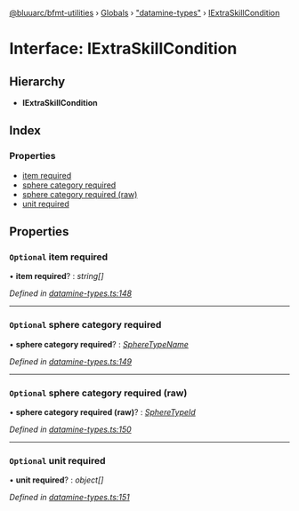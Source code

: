 [@bluuarc/bfmt-utilities](../README.md) › [Globals](../globals.md) › ["datamine-types"](../modules/_datamine_types_.md) › [IExtraSkillCondition](_datamine_types_.iextraskillcondition.md)

# Interface: IExtraSkillCondition

## Hierarchy

* **IExtraSkillCondition**

## Index

### Properties

* [item required](_datamine_types_.iextraskillcondition.md#optional-item-required)
* [sphere category required](_datamine_types_.iextraskillcondition.md#optional-sphere-category-required)
* [sphere category required (raw)](_datamine_types_.iextraskillcondition.md#optional-sphere-category-required-(raw))
* [unit required](_datamine_types_.iextraskillcondition.md#optional-unit-required)

## Properties

### `Optional` item required

• **item required**? : *string[]*

*Defined in [datamine-types.ts:148](https://github.com/BluuArc/bfmt-utilities/blob/caba68a/src/datamine-types.ts#L148)*

___

### `Optional` sphere category required

• **sphere category required**? : *[SphereTypeName](../enums/_datamine_types_.spheretypename.md)*

*Defined in [datamine-types.ts:149](https://github.com/BluuArc/bfmt-utilities/blob/caba68a/src/datamine-types.ts#L149)*

___

### `Optional` sphere category required (raw)

• **sphere category required (raw)**? : *[SphereTypeId](../enums/_datamine_types_.spheretypeid.md)*

*Defined in [datamine-types.ts:150](https://github.com/BluuArc/bfmt-utilities/blob/caba68a/src/datamine-types.ts#L150)*

___

### `Optional` unit required

• **unit required**? : *object[]*

*Defined in [datamine-types.ts:151](https://github.com/BluuArc/bfmt-utilities/blob/caba68a/src/datamine-types.ts#L151)*
